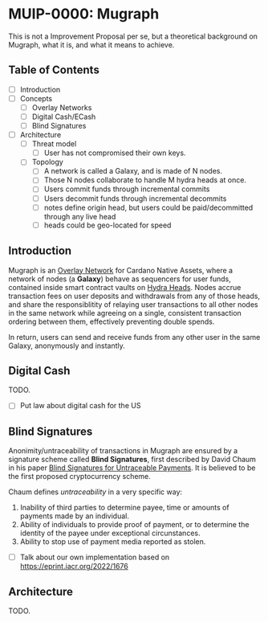 # MUIP-0000: Mugraph

This is not a Improvement Proposal per se, but a theoretical background on Mugraph, what it is, and what it means to achieve.

## Table of Contents

* [ ] Introduction
* [ ] Concepts
    - [ ] Overlay Networks
    - [ ] Digital Cash/ECash
    - [ ] Blind Signatures
* [ ] Architecture
    - [ ] Threat model
        - [ ] User has not compromised their own keys.
    - [ ] Topology
        - [ ] A network is called a Galaxy, and is made of N nodes.
        - [ ] Those N nodes collaborate to handle M hydra heads at once.
        - [ ] Users commit funds through incremental commits
        - [ ] Users decommit funds through incremental decommits
        - [ ] notes define origin head, but users could be paid/decommitted through any live head
        - [ ] heads could be geo-located for speed

## Introduction

Mugraph is an [Overlay Network]() for Cardano Native Assets, where a network of nodes (a **Galaxy**) behave as sequencers for user funds, contained inside smart contract vaults on [Hydra Heads](https://hydra.family). Nodes accrue transaction fees on user deposits and withdrawals from any of those heads, and share the responsiblitity of relaying user transactions to all other nodes in the same network while agreeing on a single, consistent transaction ordering between them, effectively preventing double spends.

In return, users can send and receive funds from any other user in the same Galaxy, anonymously and instantly.

## Digital Cash

TODO.

- [ ] Put law about digital cash for the US

## Blind Signatures

Anonimity/untraceability of transactions in Mugraph are ensured by a signature scheme called **Blind Signatures**, first described by David Chaum in his paper [Blind Signatures for Untraceable Payments](https://sceweb.sce.uhcl.edu/yang/teaching/csci5234WebSecurityFall2011/Chaum-blind-signatures.PDF). It is believed to be the first proposed cryptocurrency scheme.

Chaum defines *untraceability* in a very specific way:

1. Inability of third parties to determine payee, time or amounts of payments made by an individual.
2. Ability of individuals to provide proof of payment, or to determine the identity of the payee under exceptional circunstances.
3. Ability to stop use of payment media reported as stolen.

* [ ] Talk about our own implementation based on https://eprint.iacr.org/2022/1676

## Architecture

TODO.
